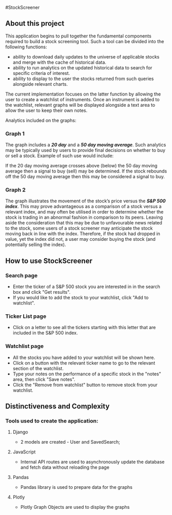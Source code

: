 #StockScreener

## About this project

This application begins to pull together the fundamental components required to build a stock screening tool. Such a tool can be divided into the following functions:

- ability to download daily updates to the universe of applicable stocks and merge with the cache of historical data.
- ability to run analytics on the updated historical data to search for specific criteria of interest.
- ability to display to the user the stocks returned from such queries alongside relevant charts.

The current implementation focuses on the latter function by allowing the user to create a watchlist of instruments. Once an instrument is added to the watchlist, relevant graphs will be displayed alongside a text area to allow the user to keep their own notes.

Analytics included on the graphs:

### Graph 1

The graph includes a **_20 day_** and a **_50 day moving average_**. Such analytics may be typically used by users to provide final decisions on whether to buy or sell a stock. Example of such use would include:

If the 20 day moving average crosses above (below) the 50 day moving average then a signal to buy (sell) may be determined.
If the stock rebounds off the 50 day moving average then this may be considered a signal to buy.

### Graph 2

The graph illustrates the movement of the stock’s price versus the **_S&P 500 index_**. This may prove advantageous as a comparison of a stock versus a relevant index, and may often be utilised in order to determine whether the stock is trading in an abnormal fashion in comparison to its peers. Leaving aside the consideration that this may be due to unfavourable news related to the stock, some users of a stock screener may anticipate the stock moving back in line with the index. Therefore, if the stock had dropped in value, yet the index did not, a user may consider buying the stock (and potentially selling the index).

## How to use StockScreener

### Search page

- Enter the ticker of a S&P 500 stock you are interested in in the search box and click "Get results".
- If you would like to add the stock to your watchlist, click "Add to watchlist".

### Ticker List page

- Click on a letter to see all the tickers starting with this letter that are included in the S&P 500 index.

### Watchlist page

- All the stocks you have added to your watchlist will be shown here.
- Click on a button with the relevant ticker name to go to the relevant section of the watchlist.
- Type your notes on the performance of a specific stock in the "notes" area, then click "Save notes".
- Click the "Remove from watchlist" button to remove stock from your watchlist.

## Distinctiveness and Complexity

### Tools used to create the application:

1. Django

   - 2 models are created - User and SavedSearch;

2. JavaScript

   - Internal API routes are used to asynchronously update the database and fetch data without reloading the page

3. Pandas

   - Pandas library is used to prepare data for the graphs

4. Plotly

   - Plotly Graph Objects are used to display the graphs

